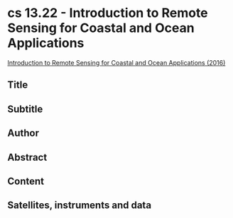 # cs 13.22 - Introduction to Remote Sensing for Coastal and Ocean Applications

[Introduction to Remote Sensing for Coastal and Ocean Applications (2016)](https://appliedsciences.nasa.gov/join-mission/training/english/arset-introduction-remote-sensing-coastal-and-ocean-applications)


## Title

## Subtitle

## Author

## Abstract

## Content

## Satellites, instruments and data

